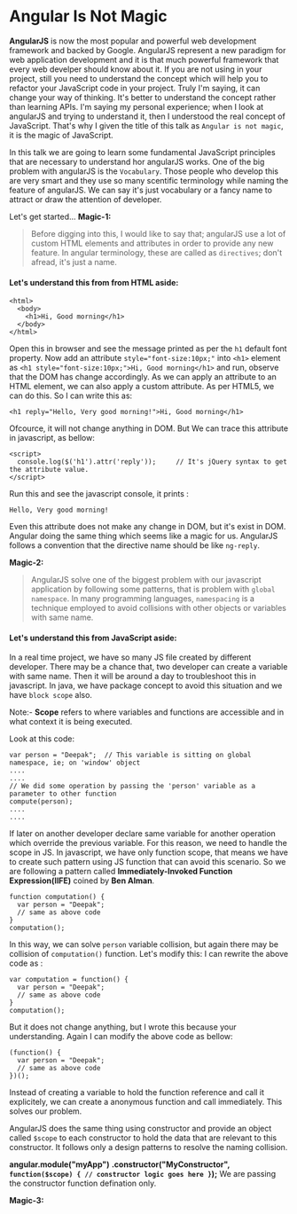 # Angular Is Not Magic
**AngularJS** is now the most popular and powerful web development framework and backed by Google. AngularJS represent a new paradigm for web application development and it is that much powerful framework that every web develper should know about it. If you are not using in your project, still you need to understand the concept which will help you to refactor your JavaScript code in your project. Truly I'm saying, it can change your way of thinking. It's better to understand the concept rather than learning APIs. I'm saying my personal experience; when I look at angularJS and trying to understand it, then I understood the real concept of JavaScript. That's why I given the title of this talk as `Angular is not magic`, it is the magic of JavaScript.

In this talk we are going to learn some fundamental JavaScript principles that are necessary to understand hor angularJS works. One of the big problem with angularJS is the `Vocabulary`. Those people who develop this are very smart and they use so many scentific terminology while naming the feature of angularJS. We can say it's just vocabulary or a fancy name to attract or draw the attention of developer. 

Let's get started...
**Magic-1:** 
> Before digging into this, I would like to say that; angularJS use a lot of custom HTML elements and attributes in order to provide any new feature. In angular terminology, these are called as `directives`; don't afread, it's just a name. 

#### Let's understand this from from HTML aside:
  ```
  <html>
    <body>
      <h1>Hi, Good morning</h1>
    </body>
  </html>
  ```
Open this in browser and see the message printed as per the `h1` default font property. Now add an attribute `style="font-size:10px;"` into `<h1>` element as `<h1 style="font-size:10px;">Hi, Good morning</h1>` and run, observe that the DOM has change accordingly. As we can apply an attribute to an HTML element, we can also apply a custom attribute. As per HTML5, we can do this. So I can write this as:
```
<h1 reply="Hello, Very good morning!">Hi, Good morning</h1>
```
Ofcource, it will not change anything in DOM. But We can trace this attribute in javascript, as bellow:
```
<script>
  console.log($('h1').attr('reply'));     // It's jQuery syntax to get the attribute value.
</script>
```
Run this and see the javascript console, it prints :
```
Hello, Very good morning!
```
Even this attribute does not make any change in DOM, but it's exist in DOM. Angular doing the same thing which seems like a magic for us. AngularJS follows a convention that the directive name should be like `ng-reply`.

**Magic-2:** 
> AngularJS solve one of the biggest problem with our javascript application by following some patterns, that is problem with `global namespace`. In many programming languages, `namespacing` is a technique employed to avoid collisions with other objects or variables with same name. 

#### Let's understand this from JavaScript aside:
In a real time project, we have so many JS file created by different developer. There may be a chance that, two developer can create a variable with same name. Then it will be around a day to troubleshoot this in javascript. In java, we have package concept to avoid this situation and we have `block scope` also. 

Note:-  **Scope** refers to where variables and functions are accessible and in what context it is being executed. 

Look at this code:
```
var person = "Deepak";  // This variable is sitting on global namespace, ie; on 'window' object
....
....
// We did some operation by passing the 'person' variable as a parameter to other function
compute(person);
....
....
```
If later on another developer declare same variable for another operation which override the previous variable. For this reason, we need to handle the scope in JS. In javascript, we have only function scope, that means we have to create such pattern using JS function that can avoid this scenario. So we are following a pattern called **Immediately-Invoked Function Expression(IIFE)** coined by **Ben Alman**.
```
function computation() {
  var person = "Deepak";
  // same as above code
}
computation();
```
In this way, we can solve `person` variable collision, but again there may be collision of `computation()` function. Let's modify this:
I can rewrite the above code as : 
```
var computation = function() {
  var person = "Deepak";
  // same as above code
}
computation();
```
But it does not change anything, but I wrote this because your understanding. Again I can modify the above code as bellow:
```
(function() {
  var person = "Deepak";
  // same as above code
})();
```
Instead of creating a variable to hold the function reference and call it explicitely, we can create a anonymous function and call immediately. This solves our problem.

AngularJS does the same thing using constructor and provide an object called `$scope` to each constructor to hold the data that are relevant to this constructor. It follows only a design patterns to resolve the naming collision. 
 
**angular.module("myApp")**
         **.constructor("MyConstructor", ```function($scope) {
          // constructor logic goes here
       }```);**
We are passing the constructor function defination only.

**Magic-3:**
> 
